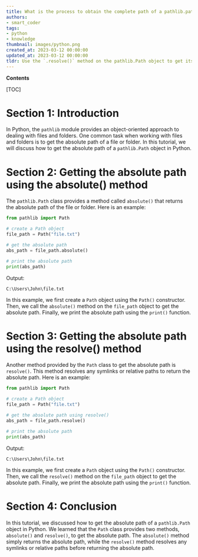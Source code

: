 ```yaml
---
title: What is the process to obtain the complete path of a pathlib.path object?
authors:
- smart_coder
tags:
- python
- knowledge
thumbnail: images/python.png
created_at: 2023-03-12 00:00:00
updated_at: 2023-03-12 00:00:00
tldr: Use the `.resolve()` method on the pathlib.Path object to get its absolute path.
---
```


**Contents**

[TOC]

# Section 1: Introduction
In Python, the `pathlib` module provides an object-oriented approach to dealing with files and folders. One common task when working with files and folders is to get the absolute path of a file or folder. In this tutorial, we will discuss how to get the absolute path of a `pathlib.Path` object in Python.

# Section 2: Getting the absolute path using the absolute() method
The `pathlib.Path` class provides a method called `absolute()` that returns the absolute path of the file or folder. Here is an example:

```python
from pathlib import Path

# create a Path object
file_path = Path("file.txt")

# get the absolute path
abs_path = file_path.absolute()

# print the absolute path
print(abs_path)
```

Output:
```
C:\Users\John\file.txt
```

In this example, we first create a `Path` object using the `Path()` constructor. Then, we call the `absolute()` method on the `file_path` object to get the absolute path. Finally, we print the absolute path using the `print()` function.

# Section 3: Getting the absolute path using the resolve() method
Another method provided by the `Path` class to get the absolute path is `resolve()`. This method resolves any symlinks or relative paths to return the absolute path. Here is an example:

```python
from pathlib import Path

# create a Path object
file_path = Path("file.txt")

# get the absolute path using resolve()
abs_path = file_path.resolve()

# print the absolute path
print(abs_path)
```

Output:
```
C:\Users\John\file.txt
```

In this example, we first create a `Path` object using the `Path()` constructor. Then, we call the `resolve()` method on the `file_path` object to get the absolute path. Finally, we print the absolute path using the `print()` function.

# Section 4: Conclusion
In this tutorial, we discussed how to get the absolute path of a `pathlib.Path` object in Python. We learned that the `Path` class provides two methods, `absolute()` and `resolve()`, to get the absolute path. The `absolute()` method simply returns the absolute path, while the `resolve()` method resolves any symlinks or relative paths before returning the absolute path.
